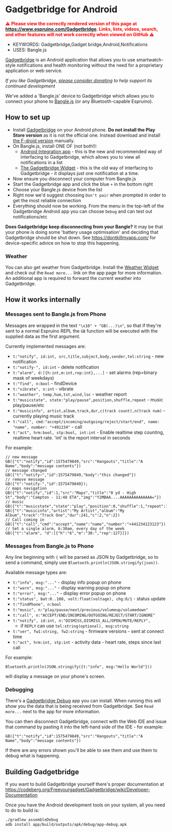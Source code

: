 <!--- Copyright (c) 2019 Gordon Williams, Pur3 Ltd. See the file LICENSE for copying permission. -->
Gadgetbridge for Android
=========================

<span style="color:red">:warning: **Please view the correctly rendered version of this page at https://www.espruino.com/Gadgetbridge. Links, lists, videos, search, and other features will not work correctly when viewed on GitHub** :warning:</span>

* KEYWORDS: Gadgetbridge,Gadget bridge,Android,Notifications
* USES: Bangle.js

[Gadgetbridge](https://gadgetbridge.org/) is an Android application that allows you to use smartwatch-style notifications and health monitoring without the need for a proprietary application or web service.

*If you like Gadgetbridge, [please consider donating](https://liberapay.com/Gadgetbridge/donate)
to help support its continued development*

We've added a 'Bangle.js' device to Gadgetbridge which allows you to connect
your phone to [Bangle.js](/Bangle.js) (or any Bluetooth-capable Espruino).

How to set up
-------------

* Install [Gadgetbridge](https://f-droid.org/packages/nodomain.freeyourgadget.gadgetbridge/) on your Android phone. **Do not install the Play Store version** as it is not the official one. Instead download and install [the F-droid version](https://f-droid.org/packages/nodomain.freeyourgadget.gadgetbridge/) manually.
* On Bangle.js, install ONE OF (not both!):
  * [Android Integration app](https://banglejs.com/apps/#android) - this is the new and recommended way of interfacing to Gadgetbridge, which allows you to view all notifications in a list
  * [The Gadgetbridge Widget](https://banglejs.com/apps/#gbridge) - this is the old way of interfacing to Gadgetbridge - it displays just one notification at a time.
* Now ensure you disconnect your computer from Bangle.js
* Start the Gadgetbridge app and click the blue `+` in the bottom right
* Choose your Bangle.js device from the list
* Right now we'd suggest choosing `Don't pair` when prompted in order to get the most reliable connection
* Everything should now be working. From the menu in the top-left of the Gadgetbridge Android app you can choose `Debug` and can test out notifications/etc

**Does Gadgetbridge keep disconnecting from your Bangle?** It may be that your phone is doing some 'battery usage optimisation' and deciding that Gadgetbridge should be shut down. See https://dontkillmyapp.com/ for device-specific advice on how to stop this happening.

### Weather

You can also get weather from Gadgetbridge. Install the [Weather Widget](https://banglejs.com/apps/#weather) and check out the `Read more...` link on the app page for more information. An additional app is required to forward the current weather into Gadgetbridge.

How it works internally
--------------------------

### Messages sent to Bangle.js from Phone

Messages are wrapped in the text `"\x10" + "GB(...)\n"`, so that if they're
sent to a normal Espruino REPL the `GB` function will be executed with the
supplied data as the first argument.

Currently implemented messages are:

* `t:"notify", id:int, src,title,subject,body,sender,tel:string`  - new notification
* `t:"notify-", id:int`  - delete notification
* `t:"alarm", d:[{h:int,m:int,rep:int},...]`  - set alarms (rep=binary mask of weekdays)
* `t:"find", n:bool`  - findDevice
* `t:"vibrate", n:int`  - vibrate
* `t:"weather", temp,hum,txt,wind,loc`  - weather report
* `t:"musicstate", state:"play/pause",position,shuffle,repeat` - music play/pause/etc
* `t:"musicinfo", artist,album,track,dur,c(track count),n(track num)` - currently playing music track
* `t:"call", cmd:"accept/incoming/outgoing/reject/start/end", name: "name", number: "+491234"` - call
* `t:"act", hrm:bool, stp:bool, int:int`  - Enable realtime step counting, realtime heart rate. 'int' is the report interval in seconds

For example:

```
// new message
GB({"t":"notify","id":1575479849,"src":"Hangouts","title":"A Name","body":"message contents"})
// message changed
GB({"t":"notify~","id":1575479849,"body":"this changed"})
// remove message
GB({"t":"notify-","id":1575479849}); 
// maps navigation
GB({"t":"notify","id":1,"src":"Maps","title":"0 yd - High St","body":"Campton - 11:48 ETA","img":"Y2MBAA....AAAAAAAAAAAAAA="})
// music
GB({"t":"musicstate","state":"play","position":0,"shuffle":1,"repeat":1})
GB({"t":"musicinfo","artist":"My Artist","album":"My Album","track":"Track One","dur":241,"c":2,"n":2})
// Call coming in 
GB({"t":"call","cmd":"accept","name":"name","number":"+441234123123"})
// Set a single alarm, 6:30am, every day of the week
GB({"t":"alarm", "d":[{"h":"6","m":"30:","rep":127}]})
```

### Messages from Bangle.js to Phone

Any line beginning with `{` will be parsed as JSON by Gadgetbridge, so to
send a command, simply use `Bluetooth.println(JSON.stringify(json))`.

Available message types are:

* `t:"info", msg:"..."` - display info popup on phone
* `t:"warn", msg:"..."` - display warning popup on phone
* `t:"error", msg:"..."` - display error popup on phone
* `t:"status", bat:0..100, volt:float(voltage), chg:0/1` - status update
* `t:"findPhone", n:bool`
* `t:"music", n:"play/pause/next/previous/volumeup/volumedown"`
* `t:"call", n:"ACCEPT/END/INCOMING/OUTGOING/REJECT/START/IGNORE"`
* `t:"notify", id:int, n:"DISMISS,DISMISS_ALL/OPEN/MUTE/REPLY", `
  * if `REPLY` can use `tel:string(optional), msg:string`
* `t:"ver", fw1:string, fw2:string` - firmware versions - sent at connect time
* `t:"act", hrm:int, stp:int` - activity data - heart rate, steps since last call

For example:

```
Bluetooth.println(JSON.stringify({t:"info", msg:"Hello World"}))
```

will display a message on your phone's screen.

### Debugging

There's a [Gadgetbridge Debug](https://banglejs.com/apps/#gbdebug) app you can install. When running this
will show you the data that is being received from Gadgetbridge. See `Read more...` next to the app for
more information.

You can then disconnect Gadgetbridge, connect with the Web IDE and issue that command by pasting it 
into the left-hand side of the IDE - for example:

```
GB({"t":"notify","id":1575479849,"src":"Hangouts","title":"A Name","body":"message contents"})
```

If there are any errors shown you'll be able to see them and use them to debug what is happening.


Building Gadgetbridge
------------------------

If you want to build Gadgetbridge yourself there's proper documentation at https://codeberg.org/Freeyourgadget/Gadgetbridge/wiki/Developer-Documentation

Once you have the Android development tools on your system, all you need to do to build is:

```Bash
./gradlew assembleDebug
adb install app/build/outputs/apk/debug/app-debug.apk
```
